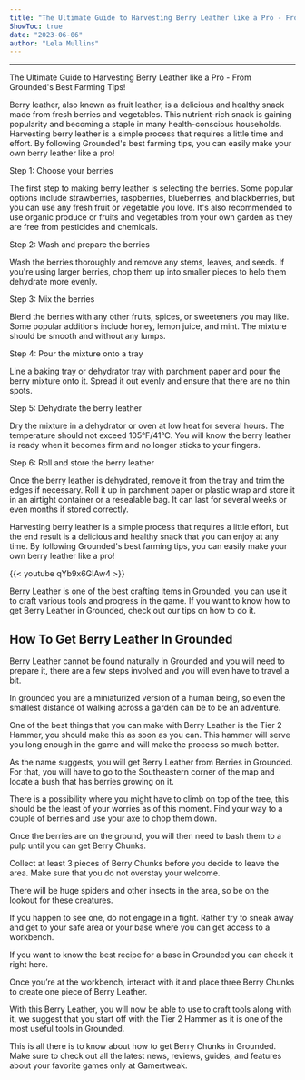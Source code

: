 ```yaml
---
title: "The Ultimate Guide to Harvesting Berry Leather like a Pro - From Grounded's Best Farming Tips!"
ShowToc: true 
date: "2023-06-06"
author: "Lela Mullins"
---
```

*****
The Ultimate Guide to Harvesting Berry Leather like a Pro - From Grounded's Best Farming Tips!

Berry leather, also known as fruit leather, is a delicious and healthy snack made from fresh berries and vegetables. This nutrient-rich snack is gaining popularity and becoming a staple in many health-conscious households. Harvesting berry leather is a simple process that requires a little time and effort. By following Grounded's best farming tips, you can easily make your own berry leather like a pro!

Step 1: Choose your berries

The first step to making berry leather is selecting the berries. Some popular options include strawberries, raspberries, blueberries, and blackberries, but you can use any fresh fruit or vegetable you love. It's also recommended to use organic produce or fruits and vegetables from your own garden as they are free from pesticides and chemicals.

Step 2: Wash and prepare the berries

Wash the berries thoroughly and remove any stems, leaves, and seeds. If you're using larger berries, chop them up into smaller pieces to help them dehydrate more evenly.

Step 3: Mix the berries

Blend the berries with any other fruits, spices, or sweeteners you may like. Some popular additions include honey, lemon juice, and mint. The mixture should be smooth and without any lumps.

Step 4: Pour the mixture onto a tray

Line a baking tray or dehydrator tray with parchment paper and pour the berry mixture onto it. Spread it out evenly and ensure that there are no thin spots.

Step 5: Dehydrate the berry leather

Dry the mixture in a dehydrator or oven at low heat for several hours. The temperature should not exceed 105°F/41°C. You will know the berry leather is ready when it becomes firm and no longer sticks to your fingers.

Step 6: Roll and store the berry leather

Once the berry leather is dehydrated, remove it from the tray and trim the edges if necessary. Roll it up in parchment paper or plastic wrap and store it in an airtight container or a resealable bag. It can last for several weeks or even months if stored correctly.

Harvesting berry leather is a simple process that requires a little effort, but the end result is a delicious and healthy snack that you can enjoy at any time. By following Grounded's best farming tips, you can easily make your own berry leather like a pro!

{{< youtube qYb9x6GIAw4 >}} 



Berry Leather is one of the best crafting items in Grounded, you can use it to craft various tools and progress in the game. If you want to know how to get Berry Leather in Grounded, check out our tips on how to do it.
 
## How To Get Berry Leather In Grounded
 
Berry Leather cannot be found naturally in Grounded and you will need to prepare it, there are a few steps involved and you will even have to travel a bit.
 
In grounded you are a miniaturized version of a human being, so even the smallest distance of walking across a garden can be to be an adventure.
 
One of the best things that you can make with Berry Leather is the Tier 2 Hammer, you should make this as soon as you can. This hammer will serve you long enough in the game and will make the process so much better.
 
As the name suggests, you will get Berry Leather from Berries in Grounded. For that, you will have to go to the Southeastern corner of the map and locate a bush that has berries growing on it.
 
There is a possibility where you might have to climb on top of the tree, this should be the least of your worries as of this moment. Find your way to a couple of berries and use your axe to chop them down.
 
Once the berries are on the ground, you will then need to bash them to a pulp until you can get Berry Chunks.
 
Collect at least 3 pieces of Berry Chunks before you decide to leave the area. Make sure that you do not overstay your welcome.
 
There will be huge spiders and other insects in the area, so be on the lookout for these creatures.
 
If you happen to see one, do not engage in a fight. Rather try to sneak away and get to your safe area or your base where you can get access to a workbench.
 
If you want to know the best recipe for a base in Grounded you can check it right here.
 
Once you’re at the workbench, interact with it and place three Berry Chunks to create one piece of Berry Leather.
 
With this Berry Leather, you will now be able to use to craft tools along with it, we suggest that you start off with the Tier 2 Hammer as it is one of the most useful tools in Grounded.
 
This is all there is to know about how to get Berry Chunks in Grounded. Make sure to check out all the latest news, reviews, guides, and features about your favorite games only at Gamertweak.




